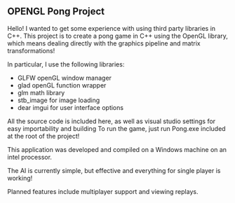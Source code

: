 ## OPENGL Pong Project

Hello! I wanted to get some experience with using third party libraries in C++. 
This project is to create a pong game in C++ using the OpenGL library, which means dealing directly with the graphics pipeline 
and matrix transformations!

In particular, I use the following libraries:
* GLFW openGL window manager
* glad openGL function wrapper
* glm math library
* stb_image for image loading
* dear imgui for user interface options


All the source code is included here, as well as visual studio settings for easy importability and building
To run the game, just run Pong.exe included at the root of the project!

This application was developed and compiled on a Windows machine on an intel processor.

The AI is currently simple, but effective and everything for single player is working!

Planned features include multiplayer support and viewing replays.